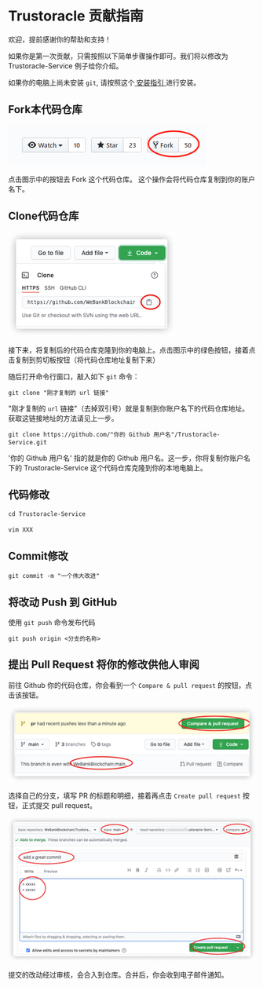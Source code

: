# Trustoracle 贡献指南

欢迎，提前感谢你的帮助和支持！

如果你是第一次贡献，只需按照以下简单步骤操作即可。我们将以修改为 Trustoracle-Service 例子给你介绍。

如果你的电脑上尚未安装 `git`, 请按照这个[ 安装指引 ](https://help.github.com/articles/set-up-git/)进行安装。

## Fork本代码仓库


![](../images/contribution/fork.png)

点击图示中的按钮去 Fork 这个代码仓库。
这个操作会将代码仓库复制到你的账户名下。

## Clone代码仓库

![clone](../images/contribution/clone.png)

接下来，将复制后的代码仓库克隆到你的电脑上。点击图示中的绿色按钮，接着点击复制到剪切板按钮（将代码仓库地址复制下来）

随后打开命令行窗口，敲入如下 `git` 命令：

```
git clone "刚才复制的 url 链接"
```
"刚才复制的 `url` 链接"（去掉双引号）就是复制到你账户名下的代码仓库地址。获取这链接地址的方法请见上一步。

```
git clone https://github.com/"你的 Github 用户名"/Trustoracle-Service.git
```

'你的 Github 用户名' 指的就是你的 Github 用户名。这一步，你将复制你账户名下的 Trustoracle-Service 这个代码仓库克隆到你的本地电脑上。

## 代码修改
```
cd Trustoracle-Service

vim XXX
```

## Commit修改

```
git commit -m "一个伟大改进"
```

## 将改动 Push 到 GitHub

使用 `git push` 命令发布代码
```
git push origin <分支的名称>
```

## 提出 Pull Request 将你的修改供他人审阅

前往 Github 你的代码仓库，你会看到一个 `Compare & pull request` 的按钮，点击该按钮。

![](../images/contribution/pull-request.png)

选择自己的分支，填写 PR 的标题和明细，接着再点击 `Create pull request` 按钮，正式提交 pull request。


![](../images/contribution/create-pull-request.png)


提交的改动经过审核，会合入到仓库。合并后，你会收到电子邮件通知。
